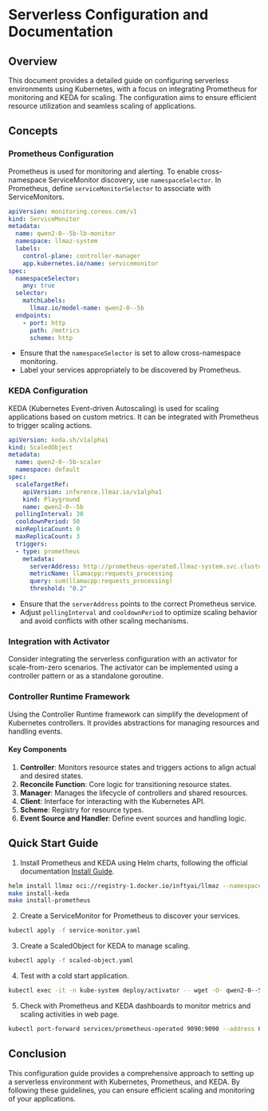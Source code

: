 # Serverless Configuration and Documentation

## Overview

This document provides a detailed guide on configuring serverless environments using Kubernetes, with a focus on integrating Prometheus for monitoring and KEDA for scaling. The configuration aims to ensure efficient resource utilization and seamless scaling of applications.

## Concepts

### Prometheus Configuration

Prometheus is used for monitoring and alerting. To enable cross-namespace ServiceMonitor discovery, use `namespaceSelector`. In Prometheus, define `serviceMonitorSelector` to associate with ServiceMonitors.

```yaml
apiVersion: monitoring.coreos.com/v1
kind: ServiceMonitor
metadata:
  name: qwen2-0--5b-lb-monitor
  namespace: llmaz-system
  labels:
    control-plane: controller-manager
    app.kubernetes.io/name: servicemonitor
spec:
  namespaceSelector:
    any: true
  selector:
    matchLabels:
      llmaz.io/model-name: qwen2-0--5b
  endpoints:
    - port: http
      path: /metrics
      scheme: http
```

- Ensure that the `namespaceSelector` is set to allow cross-namespace monitoring.
- Label your services appropriately to be discovered by Prometheus.

### KEDA Configuration

KEDA (Kubernetes Event-driven Autoscaling) is used for scaling applications based on custom metrics. It can be integrated with Prometheus to trigger scaling actions.


```yaml
apiVersion: keda.sh/v1alpha1
kind: ScaledObject
metadata:
  name: qwen2-0--5b-scaler
  namespace: default
spec:
  scaleTargetRef:
    apiVersion: inference.llmaz.io/v1alpha1
    kind: Playground
    name: qwen2-0--5b
  pollingInterval: 30
  cooldownPeriod: 50
  minReplicaCount: 0
  maxReplicaCount: 3
  triggers:
  - type: prometheus
    metadata:
      serverAddress: http://prometheus-operated.llmaz-system.svc.cluster.local:9090
      metricName: llamacpp:requests_processing
      query: sum(llamacpp:requests_processing)
      threshold: "0.2"
```

- Ensure that the `serverAddress` points to the correct Prometheus service.
- Adjust `pollingInterval` and `cooldownPeriod` to optimize scaling behavior and avoid conflicts with other scaling mechanisms.

### Integration with Activator

Consider integrating the serverless configuration with an activator for scale-from-zero scenarios. The activator can be implemented using a controller pattern or as a standalone goroutine.

### Controller Runtime Framework

Using the Controller Runtime framework can simplify the development of Kubernetes controllers. It provides abstractions for managing resources and handling events.

#### Key Components

1. **Controller**: Monitors resource states and triggers actions to align actual and desired states.
2. **Reconcile Function**: Core logic for transitioning resource states.
3. **Manager**: Manages the lifecycle of controllers and shared resources.
4. **Client**: Interface for interacting with the Kubernetes API.
5. **Scheme**: Registry for resource types.
6. **Event Source and Handler**: Define event sources and handling logic.


## Quick Start Guide

1. Install Prometheus and KEDA using Helm charts, following the official documentation [Install Guide](https://llmaz.inftyai.com/docs/getting-started/installation/).

```bash
helm install llmaz oci://registry-1.docker.io/inftyai/llmaz --namespace llmaz-system --create-namespace --version 0.0.10
make install-keda
make install-prometheus
```

2.  Create a ServiceMonitor for Prometheus to discover your services.
```bash
kubectl apply -f service-monitor.yaml
```

3. Create a ScaledObject for KEDA to manage scaling.
```bash
kubectl apply -f scaled-object.yaml
```

4. Test with a cold start application.
```bash
kubectl exec -it -n kube-system deploy/activator -- wget -O- qwen2-0--5b-lb.default.svc:8080
```

5. Check with Prometheus and KEDA dashboards to monitor metrics and scaling activities in web page.
```bash
kubectl port-forward services/prometheus-operated 9090:9090 --address 0.0.0.0 -n llmaz-system
```

## Conclusion

This configuration guide provides a comprehensive approach to setting up a serverless environment with Kubernetes, Prometheus, and KEDA. By following these guidelines, you can ensure efficient scaling and monitoring of your applications.